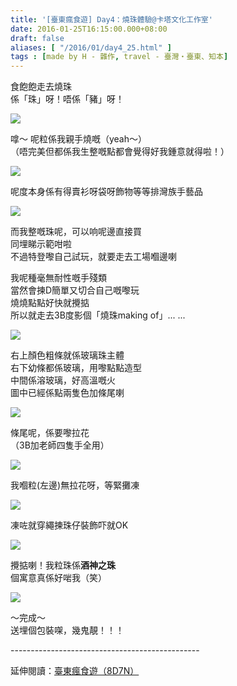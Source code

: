```yaml
---
title: '[臺東瘋食遊] Day4：燒珠體驗@卡塔文化工作室'
date: 2016-01-25T16:15:00.000+08:00
draft: false
aliases: [ "/2016/01/day4_25.html" ]
tags : [made by H - 雜作, travel - 臺灣・臺東、知本]
---
```


食飽飽走去燒珠  
係「珠」呀！唔係「豬」呀！  

![](/images/taitung4f1.jpg)

嗱～ 呢粒係我親手燒嘅（yeah～）  
（唔完美但都係我生整嘅點都會覺得好我鍾意就得啦！）  

![](/images/taitung4f2.jpg)

呢度本身係有得賣衫呀袋呀飾物等等排灣族手藝品  

![](/images/taitung4f3.jpg)

而我整嘅珠呢，可以响呢邊直接買  
同埋睇示範咁啦  
不過特登嚟自己試玩，就要走去工場嗰邊喇  
  
我呢種毫無耐性嘅手殘類  
當然會揀D簡單又切合自己嘅嚟玩  
燒燒點點好快就攪掂  
所以就走去3B度影個「燒珠making of」... ...  

![](/images/taitung4f.jpg)

右上顏色粗條就係玻璃珠主體  
右下幼條都係玻璃，用嚟點點造型  
中間係溶玻璃，好高溫嘅火  
圖中已經係點兩隻色加條尾喇  

![](/images/taitung4f4.jpg)

條尾呢，係要嚟拉花  
（3B加老師四隻手全用）  

![](/images/taitung4f5.jpg)

我嗰粒(左邊)無拉花呀，等緊攤凍  

![](/images/taitung4f6.jpg)

凍咗就穿繩揀珠仔裝飾吓就OK  

![](/images/taitung4f7.jpg)

攪掂喇！我粒珠係**酒神之珠**  
個寓意真係好啱我（笑）  

![](/images/taitung4f8.jpg)

～完成～  
送埋個包裝㗎，幾鬼靚！！！  
  
\-----------------------------------------------  
  
延伸閱讀：[臺東瘋食遊（8D7N）](https://hidie.net/taitung8d7n/)
